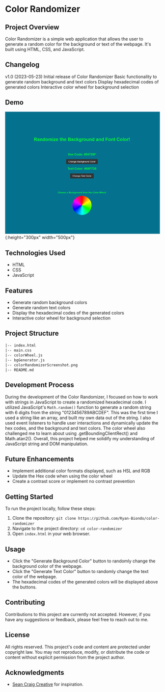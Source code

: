 # Color Randomizer

## Project Overview

Color Randomizer is a simple web application that allows the user to generate a random color for the background or text of the webpage. It's built using HTML, CSS, and JavaScript.

## Changelog

v1.0 (2023-05-23)
Initial release of Color Randomizer
Basic functionality to generate random background and text colors
Display hexadecimal codes of generated colors
Interactive color wheel for background selection

## Demo

![Random Color Widget Demo](./colorRandomizerScreenshot.png){:height="300px" width="500px"}

## Technologies Used

- HTML
- CSS
- JavaScript

## Features

- Generate random background colors
- Generate random text colors
- Display the hexadecimal codes of the generated colors
- Interactive color wheel for background selection

## Project Structure

```
|-- index.html
|-- main.css
|-- colorWheel.js
|-- bgGenerator.js
|-- colorRandomizerScreenshot.png
|-- README.md
```

## Development Process

During the development of the Color Randomizer, I focused on how to work with strings in JavaScript to create a randomized hexadecimal code. I utilized JavaScript's `Math.random()` function to generate a random string with 6 digits from the string "0123456789ABCDEF". This was the first time I used a string like an array, and built my own data out of the string. I also used event listeners to handle user interactions and dynamically update the hex codes, and the background and text colors.
The color wheel also challenged me to learn about using .getBoundingClientRect() and Math.atan2(). Overall, this project helped me solidify my understanding of JavaScript string and DOM manipulation.

## Future Enhancements

- Implement additional color formats displayed, such as HSL and RGB
- Update the Hex code when using the color wheel
- Create a contrast score or implement no contrast prevention

## Getting Started

To run the project locally, follow these steps:

1. Clone the repository: `git clone https://github.com/Ryan-Biondo/color-randomizer`
2. Navigate to the project directory: `cd color-randomizer`
3. Open `index.html` in your web browser.

## Usage

- Click the "Generate Background Color" button to randomly change the background color of the webpage.
- Click the "Generate Text Color" button to randomly change the text color of the webpage.
- The hexadecimal codes of the generated colors will be displayed above the buttons.

## Contributing

Contributions to this project are currently not accepted. However, if you have any suggestions or feedback, please feel free to reach out to me.

## License

All rights reserved. This project's code and content are protected under copyright law. You may not reproduce, modify, or distribute the code or content without explicit permission from the project author.

## Acknowledgments

- [Sean Craig Creative](https://seancraigcreative.com/) for inspiration.
